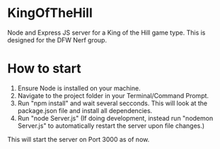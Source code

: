 # KingOfTheHill
Node and Express JS server for a King of the Hill game type.  This is designed for the DFW Nerf group.


# How to start
1. Ensure Node is installed on your machine.
2. Navigate to the project folder in your Terminal/Command Prompt.
3. Run "npm install" and wait several secconds.  This will look at the package.json file and install all dependencies.
4. Run "node Server.js" (If doing development, instead run "nodemon Server.js" to automatically restart the server upon file changes.)

This will start the server on Port 3000 as of now.
